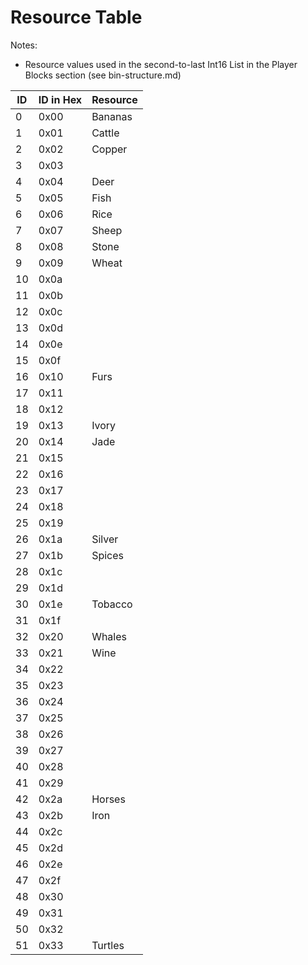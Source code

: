# Resource Table

Notes:
* Resource values used in the second-to-last Int16 List in the Player Blocks section (see bin-structure.md)

ID | ID in Hex | Resource
--- | --- | ---
0 | 0x00 | Bananas
1 | 0x01 | Cattle
2 | 0x02 | Copper
3 | 0x03 | 
4 | 0x04 | Deer
5 | 0x05 | Fish
6 | 0x06 | Rice
7 | 0x07 | Sheep
8 | 0x08 | Stone
9 | 0x09 | Wheat
10 | 0x0a | 
11 | 0x0b | 
12 | 0x0c | 
13 | 0x0d | 
14 | 0x0e | 
15 | 0x0f | 
16 | 0x10 | Furs
17 | 0x11 | 
18 | 0x12 | 
19 | 0x13 | Ivory
20 | 0x14 | Jade
21 | 0x15 | 
22 | 0x16 | 
23 | 0x17 | 
24 | 0x18 | 
25 | 0x19 | 
26 | 0x1a | Silver
27 | 0x1b | Spices
28 | 0x1c | 
29 | 0x1d | 
30 | 0x1e | Tobacco
31 | 0x1f | 
32 | 0x20 | Whales
33 | 0x21 | Wine
34 | 0x22 | 
35 | 0x23 | 
36 | 0x24 | 
37 | 0x25 | 
38 | 0x26 | 
39 | 0x27 | 
40 | 0x28 | 
41 | 0x29 | 
42 | 0x2a | Horses
43 | 0x2b | Iron
44 | 0x2c | 
45 | 0x2d | 
46 | 0x2e | 
47 | 0x2f | 
48 | 0x30 | 
49 | 0x31 | 
50 | 0x32 | 
51 | 0x33 | Turtles
